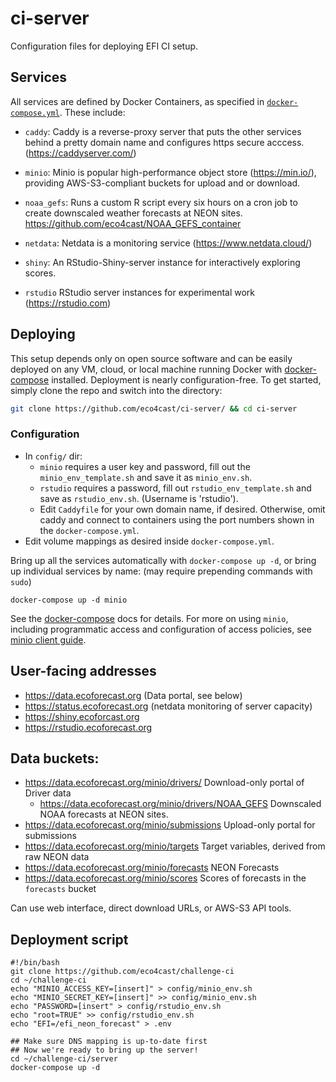 # ci-server

Configuration files for deploying EFI CI setup.

## Services

All services are defined by Docker Containers, as specified in [`docker-compose.yml`](docker-compose.yml).  These include:

- `caddy`:  Caddy is a reverse-proxy server that puts the other services behind a pretty domain name and configures https secure acccess. (https://caddyserver.com/)
- `minio`: Minio is popular high-performance object store (https://min.io/), providing AWS-S3-compliant buckets for upload and or download.
- `noaa_gefs`: Runs a custom R script every six hours on a cron job to create downscaled weather forecasts at NEON sites. <https://github.com/eco4cast/NOAA_GEFS_container>

- `netdata`: Netdata is a monitoring service (https://www.netdata.cloud/)
- `shiny`: An RStudio-Shiny-server instance for interactively exploring scores.  
- `rstudio` RStudio server instances for experimental work (https://rstudio.com)


## Deploying

This setup depends only on open source software and can be easily deployed on any VM, cloud, or local machine running Docker with [docker-compose](https://docs.docker.com/compose/) installed.  Deployment is nearly configuration-free. To get started, simply clone the repo and switch into the directory: 

```bash
git clone https://github.com/eco4cast/ci-server/ && cd ci-server
```

### Configuration

- In `config/` dir:
  - `minio` requires a user key and password, fill out the `minio_env_template.sh` and save it as `minio_env.sh`.  
  - `rstudio` requires a password, fill out `rstudio_env_template.sh` and save as `rstudio_env.sh`.  (Username is 'rstudio').
  - Edit `Caddyfile` for your own domain name, if desired.  Otherwise, omit caddy and connect to containers using the port numbers shown in the `docker-compose.yml`.
- Edit volume mappings as desired inside `docker-compose.yml`.  

Bring up all the services automatically with `docker-compose up -d`, or bring up individual services by name: (may require prepending commands with `sudo`)

```
docker-compose up -d minio
```

See the [docker-compose](https://docs.docker.com/compose/) docs for details.  For more on using `minio`, including programmatic access and configuration of access policies, see [minio client guide](https://docs.min.io/docs/minio-client-quickstart-guide.html).  




## User-facing addresses

- https://data.ecoforecast.org  (Data portal, see below)
- https://status.ecoforecast.org (netdata monitoring of server capacity)
- https://shiny.ecoforcast.org
- https://rstudio.ecoforecast.org

## Data buckets:

- https://data.ecoforecast.org/minio/drivers/  Download-only portal of Driver data  
  - https://data.ecoforecast.org/minio/drivers/NOAA_GEFS  Downscaled NOAA forecasts at NEON sites.  
- https://data.ecoforecast.org/minio/submissions Upload-only portal for submissions
- https://data.ecoforecast.org/minio/targets Target variables, derived from raw NEON data
- https://data.ecoforecast.org/minio/forecasts NEON Forecasts
- https://data.ecoforecast.org/minio/scores Scores of forecasts in the `forecasts` bucket

Can use web interface, direct download URLs, or AWS-S3 API tools.

## Deployment script

```
#!/bin/bash
git clone https://github.com/eco4cast/challenge-ci
cd ~/challenge-ci
echo "MINIO_ACCESS_KEY=[insert]" > config/minio_env.sh
echo "MINIO_SECRET_KEY=[insert]" >> config/minio_env.sh
echo "PASSWORD=[insert" > config/rstudio_env.sh
echo "root=TRUE" >> config/rstudio_env.sh
echo "EFI=/efi_neon_forecast" > .env

## Make sure DNS mapping is up-to-date first
## Now we're ready to bring up the server!
cd ~/challenge-ci/server
docker-compose up -d
```

